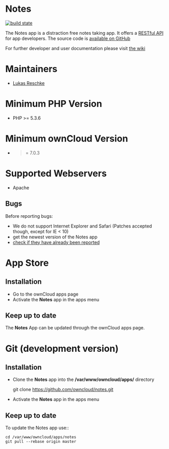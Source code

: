 # Notes

[![build state](https://travis-ci.org/owncloud/notes.png)](https://travis-ci.org/owncloud/notes)

The Notes app is a distraction free notes taking app. It offers a [RESTful API](https://github.com/owncloud/notes/wiki/API-0.2) for app developers. The source code is [available on GitHub](https://github.com/owncloud/notes)

For further developer and user documentation please visit [the wiki](https://github.com/owncloud/notes/wiki)

# Maintainers
- [Lukas Reschke](https://github.com/LukasReschke)

# Minimum PHP Version
* PHP >= 5.3.6

# Minimum ownCloud Version
* >= 7.0.3

# Supported Webservers
* Apache



Bugs
----
Before reporting bugs:

* We do not support Internet Explorer and Safari (Patches accepted though, except for IE < 10)
* get the newest version of the Notes app
* [check if they have already been reported](https://github.com/owncloud/notes/issues?state=open)


# App Store

## Installation

- Go to the ownCloud apps page
- Activate the **Notes** app in the apps menu

## Keep up to date

The **Notes** App can be updated through the ownCloud apps page.


# Git (development version)

## Installation

* Clone the **Notes** app into the **/var/www/owncloud/apps/** directory

    git clone https://github.com/owncloud/notes.git

* Activate the **Notes** app in the apps menu


## Keep up to date

To update the Notes app use::

    cd /var/www/owncloud/apps/notes
    git pull --rebase origin master
